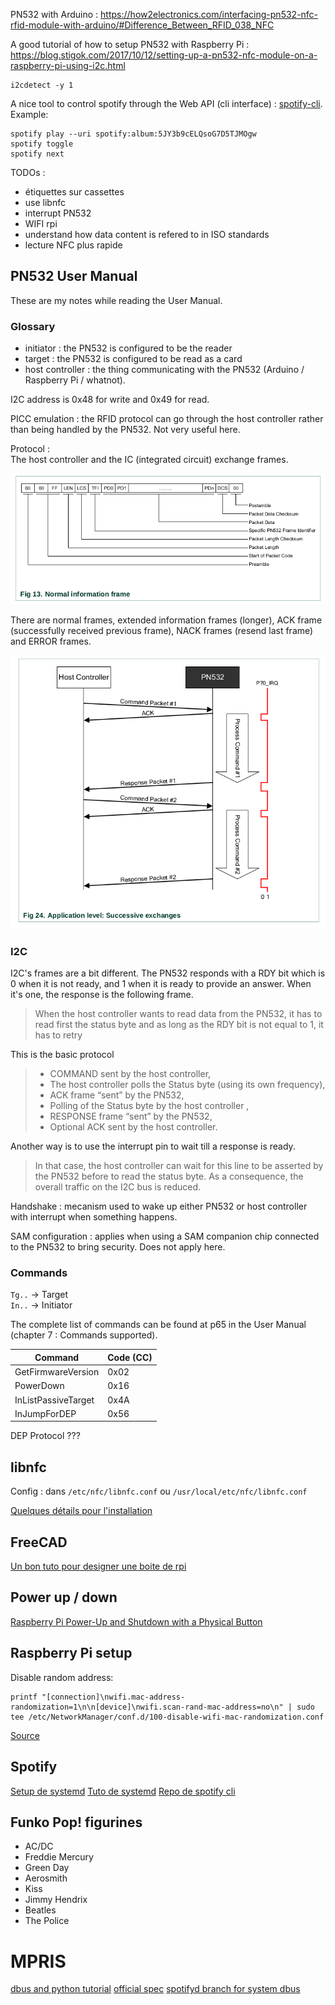 PN532 with Arduino : https://how2electronics.com/interfacing-pn532-nfc-rfid-module-with-arduino/#Difference_Between_RFID_038_NFC

A good tutorial of how to setup PN532 with Raspberry Pi : https://blog.stigok.com/2017/10/12/setting-up-a-pn532-nfc-module-on-a-raspberry-pi-using-i2c.html

```shell
i2cdetect -y 1
```

A nice tool to control spotify through the Web API (cli interface) : [spotify-cli](https://github.com/ledesmablt/spotify-cli).  
Example:
```shell
spotify play --uri spotify:album:5JY3b9cELQsoG7D5TJMOgw
spotify toggle
spotify next
```


TODOs :
 - étiquettes sur cassettes
 - use libnfc
 - interrupt PN532
 - WIFI rpi
 - understand how data content is refered to in ISO standards
 - lecture NFC plus rapide

## PN532 User Manual

These are my notes while reading the User Manual.

### Glossary

 - initiator : the PN532 is configured to be the reader
 - target : the PN532 is configured to be read as a card
 - host controller : the thing communicating with the PN532 (Arduino / Raspberry Pi / whatnot).

I2C address is 0x48 for write and 0x49 for read.

PICC emulation : the RFID protocol can go through the host controller rather than being handled by the PN532. Not very useful here.

Protocol :  
The host controller and the IC (integrated circuit) exchange frames.

![frames](frame_structure.png)

There are normal frames, extended information frames (longer), ACK frame (successfully received previous frame), NACK frames (resend last frame) and ERROR frames.

![dialog](dialog_structure.png)

### I2C

I2C's frames are a bit different. The PN532 responds with a RDY bit which is 0 when it is not ready, and 1 when it is ready to provide an answer. When it's one, the response is the following frame.

> When the host controller wants to read data from the PN532, it has to read first the status byte and as long as the RDY bit is not equal to 1, it has to retry

This is the basic protocol
> - COMMAND sent by the host controller,
> - The host controller polls the Status byte (using its own frequency),
> - ACK frame “sent” by the PN532,
> - Polling of the Status byte by the host controller ,
> - RESPONSE frame “sent” by the PN532,
> - Optional ACK sent by the host controller.

Another way is to use the interrupt pin to wait till a response is ready.
>In that case, the host controller can wait for this line to be asserted by the PN532 before to read the status byte. As a consequence, the overall traffic on the I2C bus is reduced.

Handshake : mecanism used to wake up either PN532 or host controller with interrupt when something happens.

SAM configuration : applies when using a SAM companion chip connected to the PN532 to bring security. Does not apply here.

### Commands

`Tg..` -> Target  
`In..` -> Initiator

The complete list of commands can be found at p65 in the User Manual (chapter 7 : Commands supported).

|Command|Code (CC)|
|--|--|
|GetFirmwareVersion|0x02|
|PowerDown|0x16|
|InListPassiveTarget|0x4A|
|InJumpForDEP|0x56|



DEP Protocol ???

## libnfc

Config : dans `/etc/nfc/libnfc.conf` ou `/usr/local/etc/nfc/libnfc.conf`

[Quelques détails pour l'installation](https://github.com/nfc-tools/libnfc/issues/534)

## FreeCAD

[Un bon tuto pour designer une boite de rpi](https://www.framboise314.fr/un-boitier-de-raspberry-pi-4-avec-freecad/)

## Power up / down

[Raspberry Pi Power-Up and Shutdown with a Physical Button](https://embeddedcomputing.com/technology/open-source/development-kits/raspberry-pi-power-up-and-shutdown-with-a-physical-button)

## Raspberry Pi setup

Disable random address: 
```shell
printf "[connection]\nwifi.mac-address-randomization=1\n\n[device]\nwifi.scan-rand-mac-address=no\n" | sudo tee /etc/NetworkManager/conf.d/100-disable-wifi-mac-randomization.conf
```
[Source](https://raspberrypi.stackexchange.com/questions/68513/pi-using-a-random-mac-address-after-every-reboot-how-do-i-stop-this-behavior)

## Spotify

[Setup de systemd](https://spotifyd.github.io/spotifyd/installation/Raspberry-Pi.html)
[Tuto de systemd](https://www.digitalocean.com/community/tutorials/understanding-systemd-units-and-unit-files)
[Repo de spotify cli](https://github.com/ledesmablt/spotify-cli)

## Funko Pop! figurines
 - AC/DC
 - Freddie Mercury
 - Green Day
 - Aerosmith
 - Kiss
 - Jimmy Hendrix
 - Beatles
 - The Police

# MPRIS
[dbus and python tutorial](https://amish.naidu.dev/blog/dbus/#mpris-spec)
[official spec](https://specifications.freedesktop.org/mpris-spec/latest/)
[spotifyd branch for system dbus](https://github.com/Spotifyd/spotifyd/issues/244)